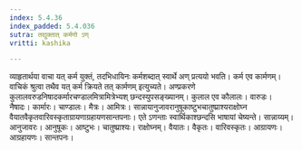 ```yaml
---
index: 5.4.36
index_padded: 5.4.036
sutra: तद्युक्तात् कर्मणो ऽण्
vritti: kashika

---
```

व्याहृतार्थया वाचा यत् कर्म युक्तं, तदभिधायिनः कर्मशब्दात् स्वार्थे अण् प्रत्ययो भवति। कर्म एव कार्मणम्। वाचिकं श्रुत्वा तथैव यत् कर्म क्रियते तत् कार्मणम् इत्युच्यते। अण्प्रकरणे कुलालवरुडनिषादकर्मारचण्डालमित्रामित्रेभ्यश् छन्दस्युपसङ्ख्यानम्। कुलाल एव कौलालः। वारुडः। नैषादः। कार्मारः। चाण्डालः। मैत्रः। आमित्रः। सान्नायानुजावरानुषूकाष्टुभचातुष्प्राश्यराक्षोघ्न वैयातवैकृतवारिवस्कृताग्रायणाग्रहायणसान्तपनाः। एते ऽणन्ताः स्वार्थिकाश्छन्दसि भाषायां चेष्यन्ते। सान्नाय्यम्। आनुजावरः। आनुषूकः। आष्टुभः। चातुष्प्राश्यः। राक्षोघ्नम्। वैयातः। वैकृतः। वारिवस्कृतः। आग्रायणः। आग्रहायणः। सान्तपनः।